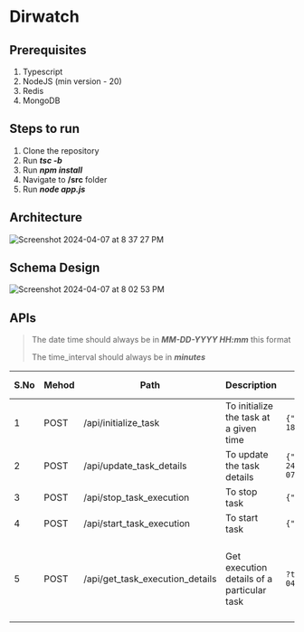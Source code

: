 # Dirwatch

## Prerequisites

1. Typescript
2. NodeJS (min version - 20)
3. Redis
4. MongoDB

## Steps to run

1. Clone the repository
2. Run ***tsc -b***
3. Run ***npm install***
4. Navigate to __/src__ folder
5. Run ***node app.js***

## Architecture

![Screenshot 2024-04-07 at 8 37 27 PM](https://github.com/bharathkumar01-k/dirwatch/assets/42500502/db4c26b2-4b54-484d-8e0b-089f25f388d8)

## Schema Design

![Screenshot 2024-04-07 at 8 02 53 PM](https://github.com/bharathkumar01-k/dirwatch/assets/42500502/69c3e355-5cd5-4654-b0c5-6507dfa6f37e)

## APIs

> The date time should always be in ***MM-DD-YYYY HH:mm*** this format
>
> The time_interval should always be in ***minutes***


| S.No | Mehod | Path | Description | Sample Request | Sample Response | Additional Notes |
|---|---|---|---|---|---|---|
| 1 | POST | /api/initialize_task | To initialize the task at a given time | ``` {"directory":"/Users/Bharath/rewq","time_interval":1,"magic_string":"lorem","schedule_at":"04-07-2024 18:08"} ``` | ``` {"success":true,"result":{"task_uuid":"1510cd94-f8f2-4375-8a84-242af2dbe24a"}} ``` |
| 2 | POST | /api/update_task_details | To update the task details| ``` {"task_uuid":"1510cd94-f8f2-4375-8a84-242af2dbe24a","directory":"/Users/Bharath/rewq","time_interval":2,"magic_string":"lorem","schedule_at":"04-07-2024 21:25"} ``` | ``` {{"success":true,"message":"The details updated successfully","result":{"task_uuid":"1510cd94-f8f2-4375-8a84-242af2dbe24a"}} ``` |
| 3 | POST | /api/stop_task_execution | To stop task | ``` {"task_uuid":"d2215b6a-80ab-48c0-8fbd-7a00eb61bb1b"} ``` | ``` {"success":true,"message":"The task stopped successfully"} ``` |
| 4 | POST | /api/start_task_execution | To start task| ``` {"task_uuid":"d2215b6a-80ab-48c0-8fbd-7a00eb61bb1b"} ``` | ``` {"success":true,"message":"The task started successfully"} ``` |
| 5 | POST | /api/get_task_execution_details | Get execution details of a particular task | ```?task_uuid=1510cd94-f8f2-4375-8a84-242af2dbe24a&pageNumber=1&limit=2&start_time=04-07-2024 04:40&end_time=04-07-2024 19:00&status=completed``` | ``` {"result":true,"data":[{"metadata":[{"total":42,"page":1,"pageSize":2,"totalPages":21}],"data":[{"_id":"66129f9cb0698d4da9959548","task_uuid":"1510cd94-f8f2-4375-8a84-242af2dbe24a","start_time":"2024-04-07T13:29:00.018Z","end_time":"2024-04-07T13:29:00.116Z","execution_time":98,"occurences":{"ds.txt":4,"file2.txt":4,"file3.txt":5,"ipsum.txt":198,"lorem.txt":33,"dsf/ipsummm.txt":427,"dsf/lorem.txt":35,"dsf/djhsb/ndmasmn/kasd/hd.txt":331},"files_list":["ds.txt","file2.txt","file3.txt","ipsum.txt","lorem.txt","dsf/ipsummm.txt","dsf/lorem.txt","dsf/djhsb/ndmasmn/kasd/hd.txt"],"files_added":[],"files_deleted":[],"status":"completed"},{"_id":"66129f60b0698d4da9959547","task_uuid":"1510cd94-f8f2-4375-8a84-242af2dbe24a","start_time":"2024-04-07T13:28:00.053Z","end_time":"2024-04-07T13:28:00.192Z","execution_time":139,"occurences":{"ds.txt":4,"file2.txt":4,"file3.txt":5,"ipsum.txt":198,"lorem.txt":33,"dsf/ipsummm.txt":427,"dsf/lorem.txt":35,"dsf/djhsb/ndmasmn/kasd/hd.txt":331},"files_list":["ds.txt","file2.txt","file3.txt","ipsum.txt","lorem.txt","dsf/ipsummm.txt","dsf/lorem.txt","dsf/djhsb/ndmasmn/kasd/hd.txt"],"files_added":[],"files_deleted":[],"status":"completed"}]}]} ``` | The response will be in pagination format |

